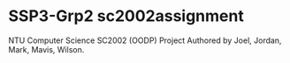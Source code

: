# SSP3-Grp2 sc2002assignment
NTU Computer Science SC2002 (OODP) Project
Authored by Joel, Jordan, Mark, Mavis, Wilson.